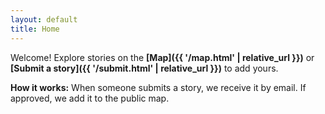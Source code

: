 ```yaml
---
layout: default
title: Home
---
```



Welcome! Explore stories on the **[Map]({{ '/map.html' | relative_url }})** or **[Submit a story]({{ '/submit.html' | relative_url }})** to add yours.


<div class="notice">
<p><strong>How it works:</strong> When someone submits a story, we receive it by email. If approved, we add it to the public map.</p>
</div>
